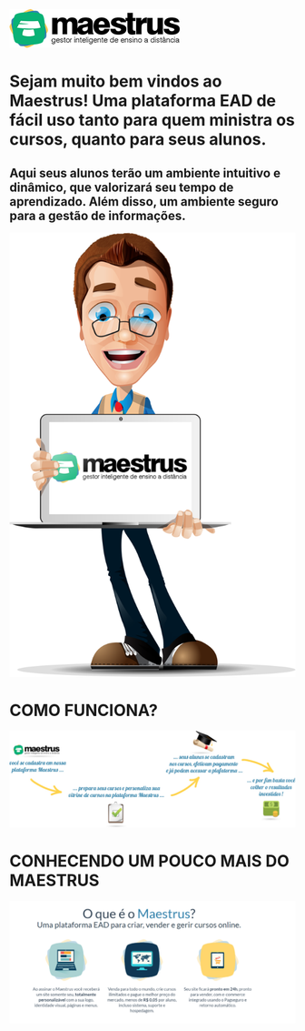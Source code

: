 
![Imagem Welcome](images/logo-maestrus300-horizontal.png)

# **Sejam muito bem vindos ao Maestrus! Uma plataforma EAD de fácil uso tanto para quem ministra os cursos, quanto para seus alunos.** #

## Aqui seus alunos terão um ambiente intuitivo e dinâmico, que valorizará seu tempo de aprendizado. Além disso, um ambiente seguro para a gestão de informações. ##

![Imagem Welcome](images/bemvindo-maestrus.png?forceResize=100,374)

# COMO FUNCIONA? #

![Imagem Welcome](images/welcome_maestrus.jpg)




# CONHECENDO UM POUCO MAIS DO MAESTRUS #


![Imagem Welcome](images/conheca.png)